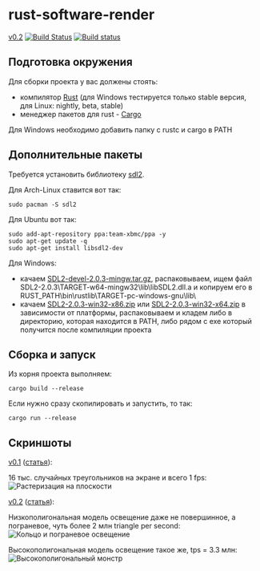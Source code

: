# rust-software-render 

[v0.2](https://github.com/ReanGD/rust-software-render/tree/v02) [![Build Status](https://travis-ci.org/ReanGD/rust-software-render.svg?branch=v02)](https://travis-ci.org/ReanGD/rust-software-render) [![Build status](https://ci.appveyor.com/api/projects/status/y32wy5vu51q9hscm/branch/v02?svg=true)](https://ci.appveyor.com/project/ReanGD/rust-software-render/branch/v02)

Подготовка окружения
--
Для сборки проекта у вас должены стоять:
- компилятор [Rust](http://www.rust-lang.org/) (для Windows тестируется только stable версия, для Linux: nightly, beta, stable)
- менеджер пакетов для rust - [Cargo](https://crates.io/)
 
Для Windows необходимо добавить папку с rustc и cargo в PATH

Дополнительные пакеты
--
Требуется установить библиотеку [sdl2](https://www.libsdl.org/download-2.0.php).

Для Arch-Linux ставится вот так:
```Shell
sudo pacman -S sdl2
```
Для Ubuntu вот так:
```Shell
sudo add-apt-repository ppa:team-xbmc/ppa -y
sudo apt-get update -q
sudo apt-get install libsdl2-dev
```

Для Windows:
- качаем [SDL2-devel-2.0.3-mingw.tar.gz](https://www.libsdl.org/release/SDL2-devel-2.0.3-mingw.tar.gz), распаковываем, ищем файл SDL2-2.0.3\TARGET-w64-mingw32\lib\libSDL2.dll.a и копируем его в RUST_PATH\bin\rustlib\TARGET-pc-windows-gnu\lib\
- качаем [SDL2-2.0.3-win32-x86.zip](https://www.libsdl.org/release/SDL2-2.0.3-win32-x86.zip) или [SDL2-2.0.3-win32-x64.zip](https://www.libsdl.org/release/SDL2-2.0.3-win32-x64.zip) в зависимости от платформы, распаковываем и кладем либо в директорию, которая находится в PATH, либо рядом с exe который получится после компиляции проекта

Сборка и запуск
--
Из корня проекта выполняем:
```Shell
cargo build --release
```
Если нужно сразу скопилировать и запустить, то так:
```Shell
cargo run --release
```


Скриншоты
--

[v0.1](https://github.com/ReanGD/rust-software-render/tree/v01) ([статья](http://reangdblog.blogspot.com/2015/08/software-render-rust.html)):

16 тыс. случайных треугольников на экране и всего 1 fps:
![Растеризация на плоскости](https://github.com/ReanGD/rust-software-render/blob/v02/screenshots/scene_1.png "Растеризация на плоскости")

[v0.2](https://github.com/ReanGD/rust-software-render/tree/v02) ([статья](http://reangdblog.blogspot.com/2015/09/software-render-rust-3d.html)):

Низкополигональная модель освещение даже не повершинное, а пограневое, чуть более 2 млн triangle per second:
![Кольцо и пограневое освещение](https://github.com/ReanGD/rust-software-render/blob/v02/screenshots/scene_2_1.png "Кольцо и пограневое освещение")

Высокополигональная модель освещение такое же, tps = 3.3 млн:
![Высокополигональный монстр](https://github.com/ReanGD/rust-software-render/blob/v02/screenshots/scene_2_2.png "Высокополигональный монстр")
